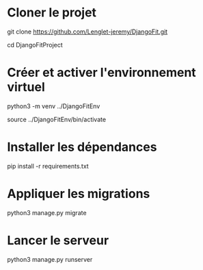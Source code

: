
# Cloner le projet
git clone https://github.com/Lenglet-jeremy/DjangoFit.git

cd DjangoFitProject

# Créer et activer l'environnement virtuel
python3 -m venv ../DjangoFitEnv

source ../DjangoFitEnv/bin/activate

# Installer les dépendances
pip install -r requirements.txt

# Appliquer les migrations
python3 manage.py migrate

# Lancer le serveur
python3 manage.py runserver


